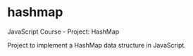 # hashmap

JavaScript Course - Project: HashMap

Project to implement a HashMap data structure in JavaScript.
